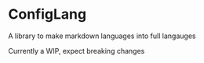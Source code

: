# ConfigLang
A library to make markdown languages into full langauges

Currently a WIP, expect breaking changes
